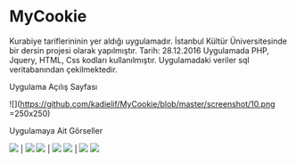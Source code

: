 # MyCookie
Kurabiye tariflerininin yer aldığı uygulamadır. İstanbul Kültür Üniversitesinde bir dersin projesi olarak yapılmıştır.  Tarih: 28.12.2016
Uygulamada PHP, Jquery, HTML, Css kodları kullanılmıştır.
Uygulamadaki veriler sql veritabanından çekilmektedir.

Uygulama Açılış Sayfası 

![](https://github.com/kadielif/MyCookie/blob/master/screenshot/10.png =250x250)



Uygulamaya Ait Görseller 

![](https://github.com/kadielif/MyCookie/blob/master/screenshot/1.png ) | ![](https://github.com/kadielif/MyCookie/blob/master/screenshot/2.png)
![](https://github.com/kadielif/MyCookie/blob/master/screenshot/3.png) | ![](https://github.com/kadielif/MyCookie/blob/master/screenshot/4.png)
![](https://github.com/kadielif/MyCookie/blob/master/screenshot/5.png) | ![](https://github.com/kadielif/MyCookie/blob/master/screenshot/6.png) 
![](https://github.com/kadielif/MyCookie/blob/master/screenshot/7.png)

